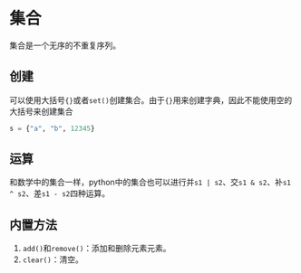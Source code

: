 # 集合

集合是一个无序的不重复序列。

## 创建

可以使用大括号`{}`或者`set()`创建集合。由于`{}`用来创建字典，因此不能使用空的大括号来创建集合
```python
s = {"a", "b", 12345}
```

## 运算

和数学中的集合一样，python中的集合也可以进行并`s1 | s2`、交`s1 & s2`、补`s1 ^ s2`、差`s1 - s2`四种运算。

## 内置方法

1. `add()`和`remove()`：添加和删除元素元素。
2. `clear()`：清空。
